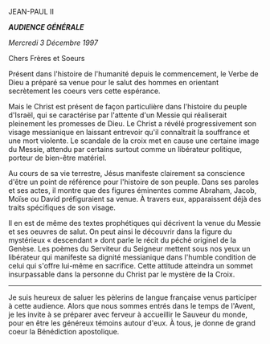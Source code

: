 JEAN-PAUL II

***AUDIENCE GÉNÉRALE***

*Mercredi 3 Décembre 1997*

Chers Frères et Soeurs

Présent dans l'histoire de l'humanité depuis le commencement, le Verbe de Dieu a préparé sa venue pour le salut des hommes en orientant secrètement les coeurs vers cette espérance.

Mais le Christ est présent de façon particulière dans l'histoire du peuple d'Israël, qui se caractérise par l'attente d'un Messie qui réaliserait pleinement les promesses de Dieu. Le Christ a révélé progressivement son visage messianique en laissant entrevoir qu'il connaîtrait la souffrance et une mort violente. Le scandale de la croix met en cause une certaine image du Messie, attendu par certains surtout comme un libérateur politique, porteur de bien-être matériel.

Au cours de sa vie terrestre, Jésus manifeste clairement sa conscience d'être un point de référence pour l'histoire de son peuple. Dans ses paroles et ses actes, il montre que des figures éminentes comme Abraham, Jacob, Moïse ou David préfiguraient sa venue. À travers eux, apparaissent déjà des traits spécifiques de son visage.

Il en est de même des textes prophétiques qui décrivent la venue du Messie et ses oeuvres de salut. On peut ainsi le découvrir dans la figure du mystérieux « descendant » dont parle le récit du péché originel de la Genèse. Les poèmes du Serviteur du Seigneur mettent sous nos yeux un libérateur qui manifeste sa dignité messianique dans l'humble condition de celui qui s'offre lui-même en sacrifice. Cette attitude atteindra un sommet insurpassable dans la personne du Christ par le mystère de la Croix.

*****

Je suis heureux de saluer les pèlerins de langue française venus participer à cette audience. Alors que nous sommes entrés dans le temps de l'Avent, je les invite à se préparer avec ferveur à accueillir le Sauveur du monde, pour en être les généreux témoins autour d'eux. À tous, je donne de grand coeur la Bénédiction apostolique.